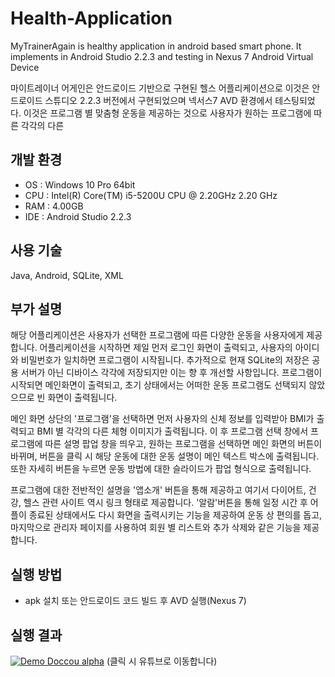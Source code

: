 # Health-Application

MyTrainerAgain is healthy application in android based smart phone. It implements in Android Studio 2.2.3 and testing in Nexus 7 Android Virtual Device

마이트레이너 어게인은 안드로이드 기반으로 구현된 헬스 어플리케이션으로 이것은 안드로이드 스튜디오 2.2.3 버전에서 구현되었으며 넥서스7 AVD 환경에서 테스팅되었다. 이것은 프로그램 별 맞춤형 운동을 제공하는 것으로 사용자가 원하는 프로그램에 따른 각각의 다른

## 개발 환경

* OS : Windows 10 Pro 64bit
* CPU : Intel(R) Core(TM) i5-5200U CPU @ 2.20GHz 2.20 GHz
* RAM : 4.00GB
* IDE : Android Studio 2.2.3

## 사용 기술

Java, Android, SQLite, XML

## 부가 설명

 해당 어플리케이션은 사용자가 선택한 프로그램에 따른 다양한 운동을 사용자에게 제공합니다. 어플리케이션을 시작하면 제일 먼저 로그인 화면이 출력되고, 사용자의 아이디와 비밀번호가 일치하면 프로그램이 시작됩니다. 추가적으로 현재 SQLite의 저장은 공용 서버가 아닌 디바이스 각각에 저장되지만 이는 향 후 개선할 사항입니다. 프로그램이 시작되면 메인화면이 출력되고, 초기 상태에서는 어떠한 운동 프로그램도 선택되지 않았으므로 빈 화면이 출력됩니다. 

 메인 화면 상단의 '프로그램'을 선택하면 먼저 사용자의 신체 정보를 입력받아 BMI가 출력되고 BMI 별 각각의 다른 체형 이미지가 출력됩니다. 이 후 프로그램 선택 창에서 프로그램에 따른 설명 팝업 창을 띄우고, 원하는 프로그램을 선택하면 메인 화면의 버튼이 바뀌며, 버튼을 클릭 시 해당 운동에 대한 운동 설명이 메인 텍스트 박스에 출력됩니다. 또한 자세히 버튼을 누르면 운동 방법에 대한 슬라이드가 팝업 형식으로 출력됩니다.

 프로그램에 대한 전반적인 설명을 '앱소개' 버튼을 통해 제공하고 여기서 다이어트, 건강, 헬스 관련 사이트 역시 링크 형태로 제공합니다. '알람'버튼을 통해 일정 시간 후 어플이 종료된 상태에서도 다시 화면을 출력시키는 기능을 제공하여 운동 상 편의를 돕고, 마지막으로 관리자 페이지를 사용하여 회원 별 리스트와 추가 삭제와 같은 기능을 제공합니다.

## 실행 방법

* apk 설치 또는 안드로이드 코드 빌드 후 AVD 실행(Nexus 7)

## 실행 결과

[![Demo Doccou alpha](https://j.gifs.com/2RK0G1.gif)](https://www.youtube.com/watch?v=CnDeI0WGLSQ)
(클릭 시 유튜브로 이동합니다)
